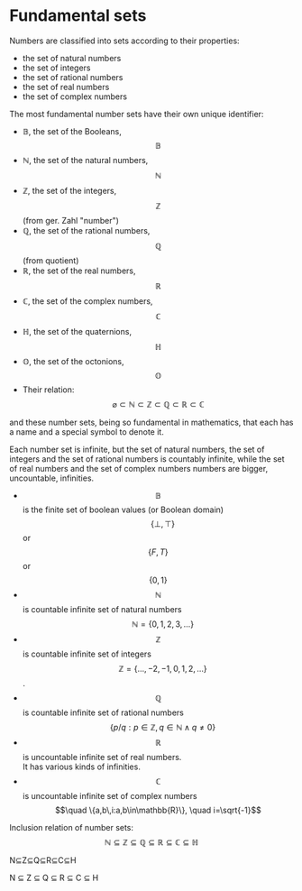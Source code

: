 # Fundamental sets

Numbers are classified into sets according to their properties:
* the set of natural numbers
* the set of integers
* the set of rational numbers
* the set of real numbers
* the set of complex numbers



The most fundamental number sets have their own unique identifier:
* 𝔹, the set of the Booleans, $$\mathbb{B}$$
* ℕ, the set of the natural numbers, $$\mathbb{N}$$
* ℤ, the set of the integers, $$\mathbb{Z}$$ (from ger. Zahl "number")
* ℚ, the set of the rational numbers, $$\mathbb{Q}$$ (from quotient)
* ℝ, the set of the real numbers, $$\mathbb{R}$$
* ℂ, the set of the complex numbers, $$\mathbb{C}$$
* ℍ, the set of the quaternions, $$\mathbb{H}$$
* 𝕆, the set of the octonions, $$\mathbb{O}$$
* Their relation: $$\varnothing\subset \mathbb{N}\subset \mathbb{Z}\subset \mathbb{Q}\subset \mathbb{R} \subset \mathbb{C}$$



and these number sets, being so fundamental in mathematics, that each has a name and a special symbol to denote it.

Each number set is infinite, but the set of natural numbers, the set of integers and the set of rational numbers is countably infinite, while the set of real numbers and the set of complex numbers numbers are bigger, uncountable, infinities.


- $$\mathbb{B}$$ is the finite set of boolean values (or Boolean domain)    
  $$\quad \{\bot,\top\}$$ or $$\{F,T\}$$ or $$\{0,1\}$$
- $$\mathbb{N}$$ is countable infinite set of natural numbers     
  $$\quad \mathbb{N}=\{0,1,2,3,\dots\}$$
- $$\mathbb{Z}$$ is countable infinite set of integers     
  $$\quad \mathbb{Z}=\{\dots,-2,-1,0,1,2,\dots\}$$.     
- $$\mathbb{Q}$$ is countable infinite set of rational numbers     
  $$\quad \{p/q : p \in\mathbb{Z}, q\in \mathbb{N}\land q\neq 0\}$$
- $$\mathbb{R}$$ is uncountable infinite set of real numbers.    
  It has various kinds of infinities.
- $$\mathbb{C}$$ is uncountable infinite set of complex numbers    
  $$\quad \{a,b\,i:a,b\in\mathbb{R}\}, \quad i=\sqrt{-1}$$

Inclusion relation of number sets:
$$\mathbb{N}\subseteq \mathbb{Z}\subseteq \mathbb{Q}\subseteq \mathbb{R} \subseteq \mathbb{C} \subseteq \mathbb{H}$$

N⊆Z⊆Q⊆R⊆C⊆H

N ⊆ Z ⊆ Q ⊆ R ⊆ C ⊆ H
